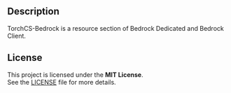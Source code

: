 ## Description

TorchCS-Bedrock is a resource section of Bedrock Dedicated and Bedrock Client.

## License

This project is licensed under the **MIT License**.  
See the [LICENSE](LICENSE) file for more details.